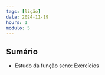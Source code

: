 ```yaml
---
tags: [lição]
data: 2024-11-19
hours: 1
modulo: 5
---
```


## Sumário
- Estudo da função seno: Exercícios